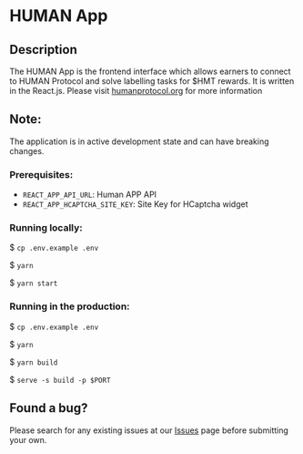 # HUMAN App 

## Description

The HUMAN App is the frontend interface which allows earners to connect to HUMAN Protocol and solve labelling tasks for $HMT rewards. 
It is written in the React.js. Please visit [humanprotocol.org](https://humanprotocol.org) for more information

## Note:
The application is in active development state and can have breaking changes.

### Prerequisites:

* `REACT_APP_API_URL`: Human APP API
* `REACT_APP_HCAPTCHA_SITE_KEY`: Site Key for HCaptcha widget


### Running locally:
$ `cp .env.example .env`

$ `yarn`

$ `yarn start`

### Running in the production:
$ `cp .env.example .env`

$ `yarn`

$ `yarn build`

$ `serve -s build -p $PORT`


## Found a bug?

Please search for any existing issues at our [Issues](https://github.com/humanprotocol/human-app/issues) page before submitting your own.
